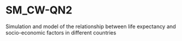 # SM_CW-QN2
Simulation and model of the relationship between life expectancy and socio-economic factors in different countries
